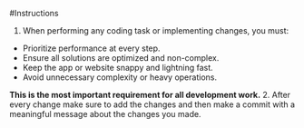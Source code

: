 
#Instructions

1. When performing any coding task or implementing changes, you must:

- Prioritize performance at every step.
- Ensure all solutions are optimized and non-complex.
- Keep the app or website snappy and lightning fast.
- Avoid unnecessary complexity or heavy operations.

**This is the most important requirement for all development work.**
2. After every change make sure to add the changes and then make a commit with a meaningful message about the changes you made.